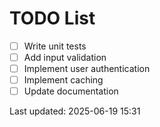# TODO List

- [ ] Write unit tests
- [ ] Add input validation
- [ ] Implement user authentication
- [ ] Implement caching
- [ ] Update documentation

Last updated: 2025-06-19 15:31

